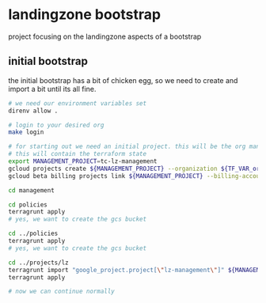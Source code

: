 # landingzone bootstrap

project focusing on the landingzone aspects of a bootstrap

## initial bootstrap

the initial bootstrap has a bit of chicken egg, so we need to create and import a bit until its all fine.

```bash
# we need our environment variables set
direnv allow .

# login to your desired org
make login 

# for starting out we need an initial project. this will be the org management project
# this will contain the terraform state
export MANAGEMENT_PROJECT=tc-lz-management
gcloud projects create ${MANAGEMENT_PROJECT} --organization ${TF_VAR_org_id}
gcloud beta billing projects link ${MANAGEMENT_PROJECT} --billing-account ${TF_VAR_billing_account}

cd management

cd policies
terragrunt apply
# yes, we want to create the gcs bucket

cd ../policies
terragrunt apply
# yes, we want to create the gcs bucket

cd ../projects/lz
terragrunt import "google_project.project[\"lz-management\"]" ${MANAGEMENT_PROJECT}
terragrunt apply

# now we can continue normally
```
